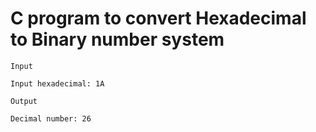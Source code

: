 # C program to convert Hexadecimal to Binary number system
```
Input

Input hexadecimal: 1A

Output

Decimal number: 26
```
